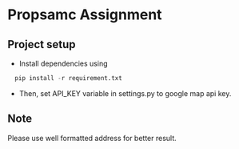 # Propsamc Assignment
## Project setup
* Install dependencies using 
```python
  pip install -r requirement.txt
```
* Then, set API_KEY variable in settings.py to google map api key.

## Note 
Please use well formatted address for better result.
